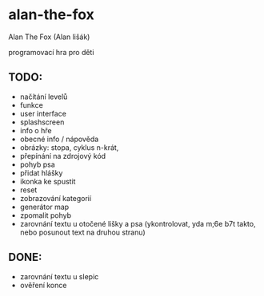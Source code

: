 # alan-the-fox
Alan The Fox (Alan lišák)

programovací hra pro děti

TODO:
-----

- načítání levelů
- funkce
- user interface
- splashscreen
- info o hře
- obecné info / nápověda
- obrázky: stopa, cyklus n-krát, 
- přepínání na zdrojový kód
- pohyb psa
- přidat hlášky
- ikonka ke spustit
- reset
- zobrazování kategorií
- generátor map
- zpomalit pohyb
- zarovnání textu u otočené lišky a psa (ykontrolovat, yda m;6e b7t takto, nebo posunout text na druhou stranu)

DONE:
-----
- zarovnání textu u slepic 
- ověření konce
